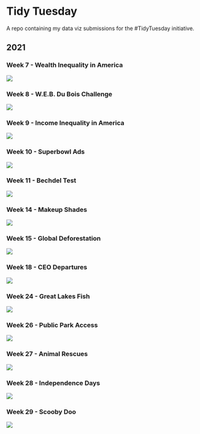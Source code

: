 # Tidy Tuesday

A repo containing my data viz submissions for the #TidyTuesday initiative.

## 2021

### Week 7 - Wealth Inequality in America

![](2021/plots/W072021.png)

### Week 8 - W.E.B. Du Bois Challenge

![](2021/plots/W082021.png)

### Week 9 - Income Inequality in America

![](2021/plots/W092021.png)

### Week 10 - Superbowl Ads

![](2021/plots/W102021.png)

### Week 11 - Bechdel Test

![](2021/plots/W112021.png)

### Week 14 - Makeup Shades

![](2021/plots/W142021.png)

### Week 15 - Global Deforestation

![](2021/plots/W152021.png)

### Week 18 - CEO Departures

![](2021/plots/W182021.png)

### Week 24 - Great Lakes Fish

![](2021/plots/W242021.png)

### Week 26 - Public Park Access

![](2021/plots/W262021.png)

### Week 27 - Animal Rescues

![](2021/plots/W272021.png)

### Week 28 - Independence Days

![](2021/plots/W282021.png)

### Week 29 - Scooby Doo

![](2021/plots/W292021.png)
